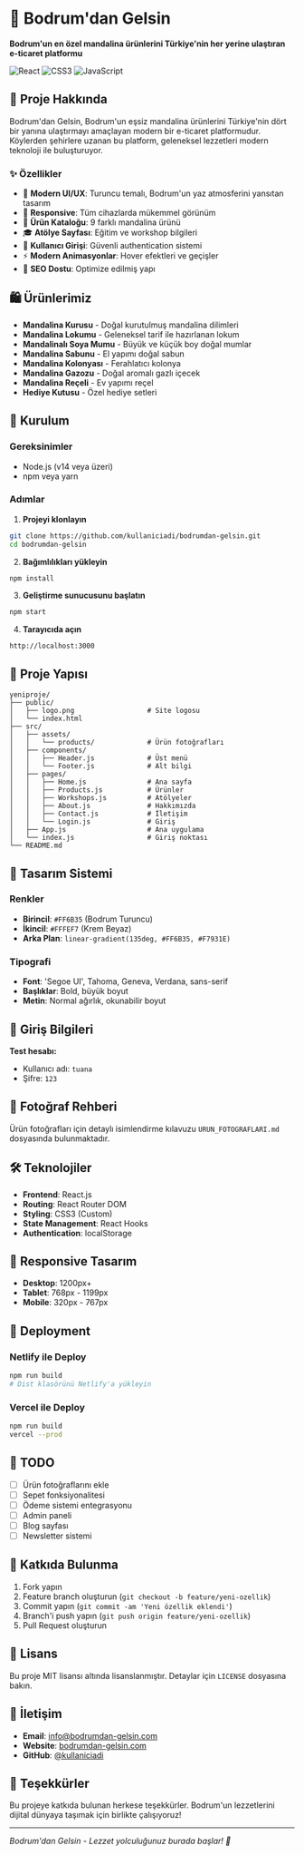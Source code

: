 # 🍊 Bodrum'dan Gelsin

**Bodrum'un en özel mandalina ürünlerini Türkiye'nin her yerine ulaştıran e-ticaret platformu**

![React](https://img.shields.io/badge/React-20232A?style=for-the-badge&logo=react&logoColor=61DAFB)
![CSS3](https://img.shields.io/badge/CSS3-1572B6?style=for-the-badge&logo=css3&logoColor=white)
![JavaScript](https://img.shields.io/badge/JavaScript-323330?style=for-the-badge&logo=javascript&logoColor=F7DF1E)

## 📖 Proje Hakkında

Bodrum'dan Gelsin, Bodrum'un eşsiz mandalina ürünlerini Türkiye'nin dört bir yanına ulaştırmayı amaçlayan modern bir e-ticaret platformudur. Köylerden şehirlere uzanan bu platform, geleneksel lezzetleri modern teknoloji ile buluşturuyor.

### ✨ Özellikler

- 🎨 **Modern UI/UX**: Turuncu temalı, Bodrum'un yaz atmosferini yansıtan tasarım
- 📱 **Responsive**: Tüm cihazlarda mükemmel görünüm
- 🛒 **Ürün Kataloğu**: 9 farklı mandalina ürünü
- 🎓 **Atölye Sayfası**: Eğitim ve workshop bilgileri
- 🔐 **Kullanıcı Girişi**: Güvenli authentication sistemi
- ⚡ **Modern Animasyonlar**: Hover efektleri ve geçişler
- 🎯 **SEO Dostu**: Optimize edilmiş yapı

## 🛍️ Ürünlerimiz

- **Mandalina Kurusu** - Doğal kurutulmuş mandalina dilimleri
- **Mandalina Lokumu** - Geleneksel tarif ile hazırlanan lokum
- **Mandalinalı Soya Mumu** - Büyük ve küçük boy doğal mumlar
- **Mandalina Sabunu** - El yapımı doğal sabun
- **Mandalina Kolonyası** - Ferahlatıcı kolonya
- **Mandalina Gazozu** - Doğal aromalı gazlı içecek
- **Mandalina Reçeli** - Ev yapımı reçel
- **Hediye Kutusu** - Özel hediye setleri

## 🚀 Kurulum

### Gereksinimler
- Node.js (v14 veya üzeri)
- npm veya yarn

### Adımlar

1. **Projeyi klonlayın**
```bash
git clone https://github.com/kullaniciadi/bodrumdan-gelsin.git
cd bodrumdan-gelsin
```

2. **Bağımlılıkları yükleyin**
```bash
npm install
```

3. **Geliştirme sunucusunu başlatın**
```bash
npm start
```

4. **Tarayıcıda açın**
```
http://localhost:3000
```

## 📁 Proje Yapısı

```
yeniproje/
├── public/
│   ├── logo.png                  # Site logosu
│   └── index.html
├── src/
│   ├── assets/
│   │   └── products/             # Ürün fotoğrafları
│   ├── components/
│   │   ├── Header.js             # Üst menü
│   │   └── Footer.js             # Alt bilgi
│   ├── pages/
│   │   ├── Home.js               # Ana sayfa
│   │   ├── Products.js           # Ürünler
│   │   ├── Workshops.js          # Atölyeler
│   │   ├── About.js              # Hakkımızda
│   │   ├── Contact.js            # İletişim
│   │   └── Login.js              # Giriş
│   ├── App.js                    # Ana uygulama
│   └── index.js                  # Giriş noktası
└── README.md
```

## 🎨 Tasarım Sistemi

### Renkler
- **Birincil**: `#FF6B35` (Bodrum Turuncu)
- **İkincil**: `#FFFEF7` (Krem Beyaz)
- **Arka Plan**: `linear-gradient(135deg, #FF6B35, #F7931E)`

### Tipografi
- **Font**: 'Segoe UI', Tahoma, Geneva, Verdana, sans-serif
- **Başlıklar**: Bold, büyük boyut
- **Metin**: Normal ağırlık, okunabilir boyut

## 🔐 Giriş Bilgileri

**Test hesabı:**
- Kullanıcı adı: `tuana`
- Şifre: `123`

## 📸 Fotoğraf Rehberi

Ürün fotoğrafları için detaylı isimlendirme kılavuzu `URUN_FOTOGRAFLARI.md` dosyasında bulunmaktadır.

## 🛠️ Teknolojiler

- **Frontend**: React.js
- **Routing**: React Router DOM
- **Styling**: CSS3 (Custom)
- **State Management**: React Hooks
- **Authentication**: localStorage

## 📱 Responsive Tasarım

- **Desktop**: 1200px+
- **Tablet**: 768px - 1199px
- **Mobile**: 320px - 767px

## 🚀 Deployment

### Netlify ile Deploy
```bash
npm run build
# Dist klasörünü Netlify'a yükleyin
```

### Vercel ile Deploy
```bash
npm run build
vercel --prod
```

## 📝 TODO

- [ ] Ürün fotoğraflarını ekle
- [ ] Sepet fonksiyonalitesi
- [ ] Ödeme sistemi entegrasyonu
- [ ] Admin paneli
- [ ] Blog sayfası
- [ ] Newsletter sistemi

## 🤝 Katkıda Bulunma

1. Fork yapın
2. Feature branch oluşturun (`git checkout -b feature/yeni-ozellik`)
3. Commit yapın (`git commit -am 'Yeni özellik eklendi'`)
4. Branch'i push yapın (`git push origin feature/yeni-ozellik`)
5. Pull Request oluşturun

## 📄 Lisans

Bu proje MIT lisansı altında lisanslanmıştır. Detaylar için `LICENSE` dosyasına bakın.

## 📧 İletişim

- **Email**: info@bodrumdan-gelsin.com
- **Website**: [bodrumdan-gelsin.com](https://bodrumdan-gelsin.com)
- **GitHub**: [@kullaniciadi](https://github.com/kullaniciadi)

## 🙏 Teşekkürler

Bu projeye katkıda bulunan herkese teşekkürler. Bodrum'un lezzetlerini dijital dünyaya taşımak için birlikte çalışıyoruz!

---
*Bodrum'dan Gelsin - Lezzet yolculuğunuz burada başlar! 🍊*
